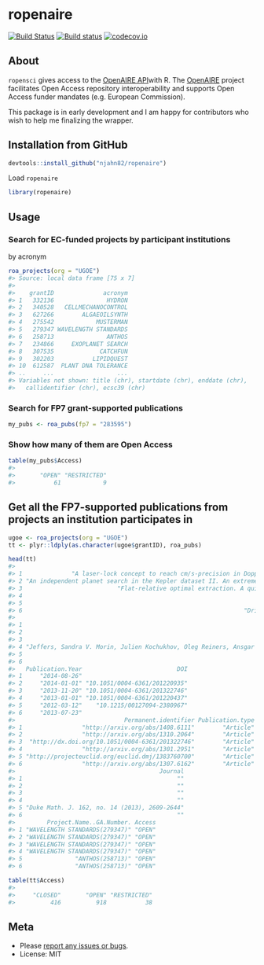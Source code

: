 

# ropenaire

[![Build Status](https://travis-ci.org/njahn82/ropenaire.svg?branch=master)](https://travis-ci.org/njahn82/ropenaire)
[![Build status](https://ci.appveyor.com/api/projects/status/github/njahn82/ropenaire?branch=master)](https://ci.appveyor.com/api/projects/status/github/njahn82/ropenaire?branch=master)
[![codecov.io](http://codecov.io/github/njahn82/ropenaire/coverage.svg?branch=master)](http://codecov.io/github/njahn82/ropenaire?branch=master)

## About

`ropensci` gives access to the [OpenAIRE API](http://api.openaire.eu/)with R. The [OpenAIRE](https://www.openaire.eu/) project facilitates Open Access repository interoperability and supports Open Access funder mandates (e.g. European Commission).

This package is in early development and I am happy for contributors who wish to help me finalizing the wrapper.

## Installation from GitHub


```r
devtools::install_github("njahn82/ropenaire")
```

Load `ropenaire`


```r
library(ropenaire)
```

## Usage 

### Search for EC-funded projects by participant institutions

by acronym


```r
roa_projects(org = "UGOE")
#> Source: local data frame [75 x 7]
#> 
#>    grantID              acronym
#> 1   332136               HYDRON
#> 2   340528   CELLMECHANOCONTROL
#> 3   627266        ALGAEOILSYNTH
#> 4   275542            MUSTERMAN
#> 5   279347 WAVELENGTH STANDARDS
#> 6   258713               ANTHOS
#> 7   234866     EXOPLANET SEARCH
#> 8   307535             CATCHFUN
#> 9   302203           LIPIDQUEST
#> 10  612587  PLANT DNA TOLERANCE
#> ..     ...                  ...
#> Variables not shown: title (chr), startdate (chr), enddate (chr),
#>   callidentifier (chr), ecsc39 (chr)
```
 
### Search for FP7 grant-supported publications


```r
my_pubs <- roa_pubs(fp7 = "283595")
```

### Show how many of them are Open Access 


```r
table(my_pubs$Access)
#> 
#>       "OPEN" "RESTRICTED" 
#>           61            9
```

## Get all the FP7-supported publications from projects an institution participates in


```r
ugoe <- roa_projects(org = "UGOE")
tt <- plyr::ldply(as.character(ugoe$grantID), roa_pubs)

head(tt)
#>                                                                                                                        Title
#> 1              "A laser-lock concept to reach cm/s-precision in Doppler experiments with Fabry-Perot wavelength calibrators"
#> 2 "An independent planet search in the Kepler dataset II. An extremely low-density super-Earth mass planet around Kepler-87"
#> 3                           "Flat-relative optimal extraction. A quick and efficient algorithm for stabilised spectrographs"
#> 4                                                                          "Radial velocity signatures of Zeeman broadening"
#> 5                                                                           "Distribution of mass of holomorphic cusp forms"
#> 6                                                               "Drinfeld modules, Frobenius endomorphisms, and CM-liftings"
#>                                                                                                                                            Authors
#> 1                                                                                                       "Reiners, A. Banyal, R. K. Ulbrich, R. G."
#> 2                                                                            "Dreizler, Stefan Zechmeister, Mathias Husser, Tim-oliver Ofir, Aviv"
#> 3                                                                                                  "Reiners, A. Anglada-escudé, G. Zechmeister, M."
#> 4 "Jeffers, Sandra V. Morin, Julien Kochukhov, Oleg Reiners, Ansgar Piskunov, Nikolai Anglada-escude, Guillem Shulyak, Denis Zechmeister, Mathias"
#> 5                                                                                                 "Khan, Rizwanur Blomer, Valentin Young, Matthew"
#> 6                                                                                                        "Cojocaru, Alina Carmen Papikian, Mihran"
#>   Publication.Year                           DOI
#> 1     "2014-08-26"                              
#> 2     "2014-01-01" "10.1051/0004-6361/201220935"
#> 3     "2013-11-20" "10.1051/0004-6361/201322746"
#> 4     "2013-01-01" "10.1051/0004-6361/201220437"
#> 5     "2012-03-12"    "10.1215/00127094-2380967"
#> 6     "2013-07-23"                              
#>                               Permanent.identifier Publication.type
#> 1                 "http://arxiv.org/abs/1408.6111"        "Article"
#> 2                 "http://arxiv.org/abs/1310.2064"        "Article"
#> 3  "http://dx.doi.org/10.1051/0004-6361/201322746"        "Article"
#> 4                 "http://arxiv.org/abs/1301.2951"        "Article"
#> 5 "http://projecteuclid.org/euclid.dmj/1383760700"        "Article"
#> 6                 "http://arxiv.org/abs/1307.6162"        "Article"
#>                                         Journal
#> 1                                            ""
#> 2                                            ""
#> 3                                            ""
#> 4                                            ""
#> 5 "Duke Math. J. 162, no. 14 (2013), 2609-2644"
#> 6                                            ""
#>         Project.Name..GA.Number. Access
#> 1 "WAVELENGTH STANDARDS(279347)" "OPEN"
#> 2 "WAVELENGTH STANDARDS(279347)" "OPEN"
#> 3 "WAVELENGTH STANDARDS(279347)" "OPEN"
#> 4 "WAVELENGTH STANDARDS(279347)" "OPEN"
#> 5               "ANTHOS(258713)" "OPEN"
#> 6               "ANTHOS(258713)" "OPEN"

table(tt$Access)
#> 
#>     "CLOSED"       "OPEN" "RESTRICTED" 
#>          416          918           38
```

## Meta

* Please [report any issues or bugs](https://github.com/njahn82/ropenaire/issues).
* License: MIT


